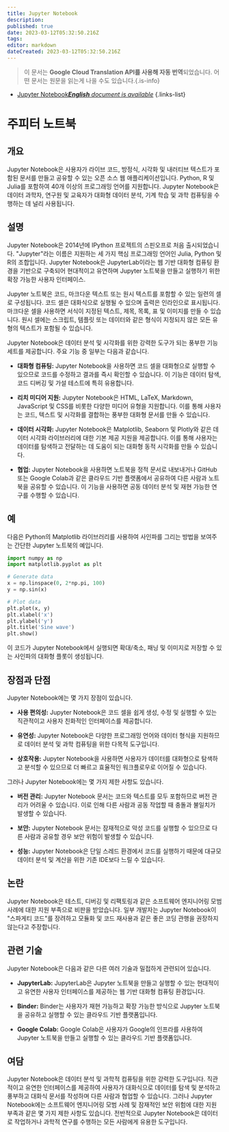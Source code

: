 ```yaml
---
title: Jupyter Notebook
description: 
published: true
date: 2023-03-12T05:32:50.216Z
tags: 
editor: markdown
dateCreated: 2023-03-12T05:32:50.216Z
---
```


> 이 문서는 **Google Cloud Translation API를 사용해 자동 번역**되었습니다.
어떤 문서는 원문을 읽는게 나을 수도 있습니다.{.is-info}



- [Jupyter Notebook***English** document is available*](/en/Knowledge-base/Dictionary/jupyter-notebook)
{.links-list}

# 주피터 노트북

## 개요

Jupyter Notebook은 사용자가 라이브 코드, 방정식, 시각화 및 내러티브 텍스트가 포함된 문서를 만들고 공유할 수 있는 오픈 소스 웹 애플리케이션입니다. Python, R 및 Julia를 포함하여 40개 이상의 프로그래밍 언어를 지원합니다. Jupyter Notebook은 데이터 과학자, 연구원 및 교육자가 대화형 데이터 분석, 기계 학습 및 과학 컴퓨팅을 수행하는 데 널리 사용됩니다.

## 설명

Jupyter Notebook은 2014년에 IPython 프로젝트의 스핀오프로 처음 출시되었습니다. "Jupyter"라는 이름은 지원하는 세 가지 핵심 프로그래밍 언어인 Julia, Python 및 R의 조합입니다. Jupyter Notebook은 JupyterLab이라는 웹 기반 대화형 컴퓨팅 환경을 기반으로 구축되어 현대적이고 유연하며 Jupyter 노트북을 만들고 실행하기 위한 확장 가능한 사용자 인터페이스.

Jupyter 노트북은 코드, 마크다운 텍스트 또는 원시 텍스트를 포함할 수 있는 일련의 셀로 구성됩니다. 코드 셀은 대화식으로 실행될 수 있으며 출력은 인라인으로 표시됩니다. 마크다운 셀을 사용하면 서식이 지정된 텍스트, 제목, 목록, 표 및 이미지를 만들 수 있습니다. 원시 셀에는 스크립트, 템플릿 또는 데이터와 같은 형식이 지정되지 않은 모든 유형의 텍스트가 포함될 수 있습니다.

Jupyter Notebook은 데이터 분석 및 시각화를 위한 강력한 도구가 되는 풍부한 기능 세트를 제공합니다. 주요 기능 중 일부는 다음과 같습니다.

- **대화형 컴퓨팅:** Jupyter Notebook을 사용하면 코드 셀을 대화형으로 실행할 수 있으므로 코드를 수정하고 결과를 즉시 확인할 수 있습니다. 이 기능은 데이터 탐색, 코드 디버깅 및 가설 테스트에 특히 유용합니다.

- **리치 미디어 지원:** Jupyter Notebook은 HTML, LaTeX, Markdown, JavaScript 및 CSS를 비롯한 다양한 미디어 유형을 지원합니다. 이를 통해 사용자는 코드, 텍스트 및 시각화를 결합하는 풍부한 대화형 문서를 만들 수 있습니다.

- **데이터 시각화:** Jupyter Notebook은 Matplotlib, Seaborn 및 Plotly와 같은 데이터 시각화 라이브러리에 대한 기본 제공 지원을 제공합니다. 이를 통해 사용자는 데이터를 탐색하고 전달하는 데 도움이 되는 대화형 동적 시각화를 만들 수 있습니다.

- **협업:** Jupyter Notebook을 사용하면 노트북을 정적 문서로 내보내거나 GitHub 또는 Google Colab과 같은 클라우드 기반 플랫폼에서 공유하여 다른 사람과 노트북을 공유할 수 있습니다. 이 기능을 사용하면 공동 데이터 분석 및 재현 가능한 연구를 수행할 수 있습니다.

## 예

다음은 Python의 Matplotlib 라이브러리를 사용하여 사인파를 그리는 방법을 보여주는 간단한 Jupyter 노트북의 예입니다.

```python
import numpy as np
import matplotlib.pyplot as plt

# Generate data
x = np.linspace(0, 2*np.pi, 100)
y = np.sin(x)

# Plot data
plt.plot(x, y)
plt.xlabel('x')
plt.ylabel('y')
plt.title('Sine wave')
plt.show()
```

이 코드가 Jupyter Notebook에서 실행되면 확대/축소, 패닝 및 이미지로 저장할 수 있는 사인파의 대화형 플롯이 생성됩니다.

## 장점과 단점

Jupyter Notebook에는 몇 가지 장점이 있습니다.

- **사용 편의성:** Jupyter Notebook은 코드 셀을 쉽게 생성, 수정 및 실행할 수 있는 직관적이고 사용자 친화적인 인터페이스를 제공합니다.

- **유연성:** Jupyter Notebook은 다양한 프로그래밍 언어와 데이터 형식을 지원하므로 데이터 분석 및 과학 컴퓨팅을 위한 다목적 도구입니다.

- **상호작용:** Jupyter Notebook을 사용하면 사용자가 데이터를 대화형으로 탐색하고 분석할 수 있으므로 더 빠르고 효율적인 워크플로우로 이어질 수 있습니다.

그러나 Jupyter Notebook에는 몇 가지 제한 사항도 있습니다.

- **버전 관리:** Jupyter Notebook 문서는 코드와 텍스트를 모두 포함하므로 버전 관리가 어려울 수 있습니다. 이로 인해 다른 사람과 공동 작업할 때 충돌과 불일치가 발생할 수 있습니다.

- **보안:** Jupyter Notebook 문서는 잠재적으로 악성 코드를 실행할 수 있으므로 다른 사람과 공유할 경우 보안 위험이 발생할 수 있습니다.

- **성능:** Jupyter Notebook은 단일 스레드 환경에서 코드를 실행하기 때문에 대규모 데이터 분석 및 계산을 위한 기존 IDE보다 느릴 수 있습니다.

## 논란

Jupyter Notebook은 테스트, 디버깅 및 리팩토링과 같은 소프트웨어 엔지니어링 모범 사례에 대한 지원 부족으로 비판을 받았습니다. 일부 개발자는 Jupyter Notebook이 "스파게티 코드"를 장려하고 모듈화 및 코드 재사용과 같은 좋은 코딩 관행을 권장하지 않는다고 주장합니다.

## 관련 기술

Jupyter Notebook은 다음과 같은 다른 여러 기술과 밀접하게 관련되어 있습니다.

- **JupyterLab:** JupyterLab은 Jupyter 노트북을 만들고 실행할 수 있는 현대적이고 유연한 사용자 인터페이스를 제공하는 웹 기반 대화형 컴퓨팅 환경입니다.

- **Binder:** Binder는 사용자가 재현 가능하고 확장 가능한 방식으로 Jupyter 노트북을 공유하고 실행할 수 있는 클라우드 기반 플랫폼입니다.

- **Google Colab:** Google Colab은 사용자가 Google의 인프라를 사용하여 Jupyter 노트북을 만들고 실행할 수 있는 클라우드 기반 플랫폼입니다.

## 여담

Jupyter Notebook은 데이터 분석 및 과학적 컴퓨팅을 위한 강력한 도구입니다. 직관적이고 유연한 인터페이스를 제공하여 사용자가 대화식으로 데이터를 탐색 및 분석하고 풍부하고 대화식 문서를 작성하며 다른 사람과 협업할 수 있습니다. 그러나 Jupyter Notebook에는 소프트웨어 엔지니어링 모범 사례 및 잠재적인 보안 위험에 대한 지원 부족과 같은 몇 가지 제한 사항도 있습니다. 전반적으로 Jupyter Notebook은 데이터로 작업하거나 과학적 연구를 수행하는 모든 사람에게 유용한 도구입니다.